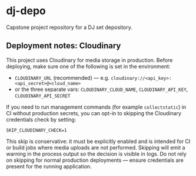 # dj-depo
Capstone project repository for a DJ set depository.

## Deployment notes: Cloudinary

This project uses Cloudinary for media storage in production. Before deploying, make sure one of the following is set in the environment:

- `CLOUDINARY_URL` (recommended) — e.g. `cloudinary://<api_key>:<api_secret>@<cloud_name>`
- or the three separate vars: `CLOUDINARY_CLOUD_NAME`, `CLOUDINARY_API_KEY`, `CLOUDINARY_API_SECRET`

If you need to run management commands (for example `collectstatic`) in CI without production secrets, you can opt-in to skipping the Cloudinary credentials check by setting:

```
SKIP_CLOUDINARY_CHECK=1
```

This skip is conservative: it must be explicitly enabled and is intended for CI or build jobs where media uploads are not performed. Skipping will emit a warning in the process output so the decision is visible in logs. Do not rely on skipping for normal production deployments — ensure credentials are present for the running application.
